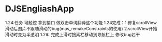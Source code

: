 # DJSEngliashApp
1.24:任务  可触控 拿到接口 做双击单词翻译这个功能
1.24完成：1.修复scrollView滑动后图片不跟随滑动的bug(mas_remakeConstraints的使用)
2.scrollView开始滑动时变为半透明
1.26: 完成上滑时搜索栏移动到导航栏上
修改bug若干
